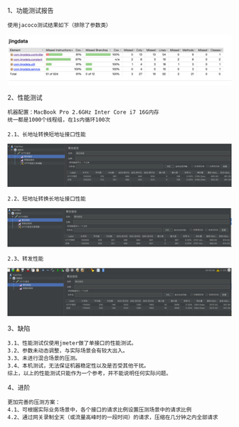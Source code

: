 1、功能测试报告
    
    使用jacoco测试结果如下（排除了参数类）
   ![binaryTree](image/jacoco.png "binaryTree")
    
    
2、性能测试

    机器配置：MacBook Pro 2.6GHz Inter Core i7 16G内存
    统一都是1000个线程组，在1s内循环100次
    
    2.1、长地址转换短地址接口性能
   ![binaryTree](image/写入.png "binaryTree")    
   
    2.2、短地址转换长地址接口性能
   ![binaryTree](image/读取.png "binaryTree") 
    
    2.3、转发性能
   ![binaryTree](image/转发.png "binaryTree") 
     
3、缺陷
    
    3.1、性能测试仅使用jmeter做了单接口的性能测试。
    3.2、参数未动态调整，与实际场景会有较大出入。
    3.3、未进行混合场景的压测。
    3.4、本机测试，无法保证机器稳定性以及是否受其他干扰。
    综上，以上的性能测试只能作为一个参考，并不能说明任何实际问题。
    
4、进阶
    
    更加完善的压测方案：
    4.1、可根据实际业务场景中，各个接口的请求比例设置压测场景中的请求比例
    4.2、通过网关录制全天（或流量高峰时的一段时间）的请求，压缩在几分钟之内全部请求
    